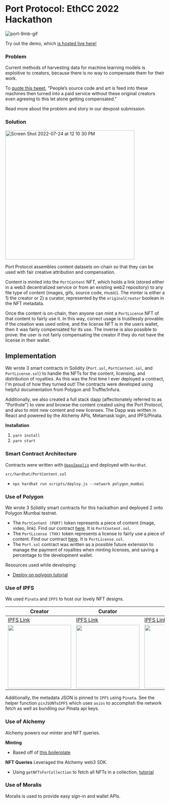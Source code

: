 # Port Protocol: EthCC 2022 Hackathon

![port-9mb-gif](https://user-images.githubusercontent.com/15101296/180642613-eb1ea839-a6e7-477e-b799-6e82ee95a419.gif)

Try out the demo, which [is hosted live here!](https://port-protocol-ethcc-hackathon.vercel.app/feed)

### Problem

Current methods of harvesting data for machine learning models is exploitive to creators, because there is no way to compensate them for their work.

To [quote this tweet](https://twitter.com/Carnage4Life/status/1550775142220935169?ref_src=twsrc%5Etfw%7Ctwcamp%5Etweetembed&ref_url=notion%3A%2F%2Fwww.notion.so%2Fseamcontact%2FDevPost-Submission-75f4b71bc1b44685ba212e177c9d2242), "People’s source code and art is feed into these machines then turned into a paid service without these original creators even agreeing to this let alone getting compensated."

Read more about the problem and story in our devpost submission.

### Solution

<img width="408" alt="Screen Shot 2022-07-24 at 12 10 30 PM" src="https://user-images.githubusercontent.com/7350670/180642953-7cd0df60-d4b8-4765-9551-8723a52a296f.png">

Port Protocol assembles content datasets on-chain so that they can be used with fair creative attribution and compensation. 

Content is minted into the `PortContent` NFT, which holds a link (stored either in a web3 decentralized service or from an existing web2 repository) to any file type of content (images, gifs, source code, music). The minter is either a 1) the creator or 2) a curator, represented by the `originalCreator` boolean in the NFT metadata.

Once the content is on-chain, then anyone can mint a `PortLicense` NFT of that content to fairly use it. In this way, correct usage is trustlessly provable: if the creation was used online, and the license NFT is in the users wallet, then it was fairly compensated for its use. The inverse is also possible to prove: the user is not fairly compensating the creator if they do not have the license in their wallet. 

## Implementation

We wrote 3 smart contracts in Solidity (`Port.sol`, `PortContent.sol`, and `PortLicense.sol`) to handle the NFTs for the content, licensing, and distribution of royalties. As this was the first time I ever deployed a contract, I'm proud of how they turned out! The contracts were developed using helpful documentation from Polygon and Truffle/Infura. 
    
Additionally, we also created a full stack dapp (affectionately referred to as "Porthole") to view and browse the content created using the Port Protocol, and also to mint new content and new licenses. The Dapp was written in React and powered by the Alchemy APIs, Metamask login, and IPFS/Pinata.

**Installation**

1. `yarn install`
2. `yarn start`

### Smart Contract Architecture

Contracts were written with [`OpenZepplin`](https://docs.openzeppelin.com/learn/developing-smart-contracts?pref=hardhat) and deployed with `Hardhat`. 

`src/hardhat/PortContent.sol`
- `npx hardhat run scripts/deploy.js --network polygon_mumbai`

### Use of Polygon

We wrote 3 Solidity smart contracts for this hackathon and deployed 2 onto Polygon Mumbai testnet.

- The `PortContent (PORT)` token represents a piece of content (image, video, link). Find our contract [here](https://mumbai.polygonscan.com/token/0x583fec0f4edf37950a3545a0d40b0a1d654a8742). It is `PortContent.sol`.
- The `PortLicense (THX)` token represents a license to fairly use a piece of content. Find our contract [here](https://mumbai.polygonscan.com/address/0x509ad24fe1ea7d8e261b6c01156a3115be3d061c). It is `PortLicense.sol`.
- The `Port.sol` contract was written as a possible future extension to manage the payment of royalties when minting licenses, and saving a percentage to the development wallet. 

Resources used while developing:
- [Deploy on polygon tutorial](https://docs.alchemy.com/alchemy/tutorials/how-to-code-and-deploy-a-polygon-smart-contract)

### Use of IPFS

We used `Pinata` and `IPFS` to host our lovely NFT designs.

| Creator  | Curator  | License   |
|---|---|---|
|[IPFS Link](https://gateway.pinata.cloud/ipfs/QmbiTRRffjBTdYVQt3XCqXrBen48fwQm72FCcZuNR4yZWF)  |[IPFS Link](https://gateway.pinata.cloud/ipfs/QmW2Y9Vht1WPUz1HtB6aqgqVC24nMGXHJk23qhhN2FrTQ1)   |[IPFS Link](https://gateway.pinata.cloud/ipfs/QmXXKNeJrigru7C41hBoobz8igsjmqUe6Ch2jMSUeigFoj)   |
|<img src="https://gateway.pinata.cloud/ipfs/QmbiTRRffjBTdYVQt3XCqXrBen48fwQm72FCcZuNR4yZWF" width=200/> |<img src="https://gateway.pinata.cloud/ipfs/QmW2Y9Vht1WPUz1HtB6aqgqVC24nMGXHJk23qhhN2FrTQ1" width=200/>  |<img src="https://gateway.pinata.cloud/ipfs/QmXXKNeJrigru7C41hBoobz8igsjmqUe6Ch2jMSUeigFoj" width=200/>  |

Additionally, the metadata JSON is pinned to `IPFS` using `Pinata`. See the helper function `pinJSONToIPFS` which uses `axios` to accomplish the network fetch as well as bundling our Pinata api keys.

### Use of Alchemy

Alchemy powers our minter and NFT queries.

**Minting**
- Based off of [this boilerplate](https://docs.alchemy.com/alchemy/tutorials/nft-minter)

**NFT Queries**
Leveraged the Alchemy web3 SDK.
- Using `getNFTsForCollection` to fetch all NFTs in a collection, [tutorial](https://docs.alchemy.com/alchemy/enhanced-apis/nft-api/how-to-get-all-nfts-in-a-collection)

### Use of Moralis
Moralis is used to provide easy sign-in and wallet APIs.
